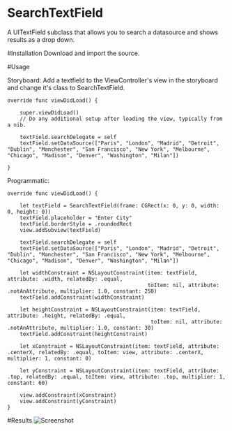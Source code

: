 # SearchTextField
A UITextField subclass that allows you to search a datasource and shows results as a drop down.

#Installation
Download and import the source.

#Usage

Storyboard: Add a textfield to the ViewController's view in the storyboard and change it's class to SearchTextField.

    override func viewDidLoad() {
        
        super.viewDidLoad()
        // Do any additional setup after loading the view, typically from a nib.
        
        textField.searchDelegate = self
        textField.setDataSource(["Paris", "London", "Madrid", "Detroit", "Dublin", "Manchester", "San Francisco", "New York", "Melbourne", "Chicago", "Madison", "Denver", "Washington", "Milan"])
        
    }
    
Programmatic:

    override func viewDidLoad() {
        
        let textField = SearchTextField(frame: CGRect(x: 0, y: 0, width: 0, height: 0))
        textField.placeholder = "Enter City"
        textField.borderStyle = .roundedRect
        view.addSubview(textField)
        
        textField.searchDelegate = self
        textField.setDataSource(["Paris", "London", "Madrid", "Detroit", "Dublin", "Manchester", "San Francisco", "New York", "Melbourne", "Chicago", "Madison", "Denver", "Washington", "Milan"])
        
        let widthConstraint = NSLayoutConstraint(item: textField, attribute: .width, relatedBy: .equal,
                                                 toItem: nil, attribute: .notAnAttribute, multiplier: 1.0, constant: 250)
        textField.addConstraint(widthConstraint)
        
        let heightConstraint = NSLayoutConstraint(item: textField, attribute: .height, relatedBy: .equal,
                                                  toItem: nil, attribute: .notAnAttribute, multiplier: 1.0, constant: 30)
        textField.addConstraint(heightConstraint)
        
        let xConstraint = NSLayoutConstraint(item: textField, attribute: .centerX, relatedBy: .equal, toItem: view, attribute: .centerX, multiplier: 1, constant: 0)
        
        let yConstraint = NSLayoutConstraint(item: textField, attribute: .top, relatedBy: .equal, toItem: view, attribute: .top, multiplier: 1, constant: 60)

        view.addConstraint(xConstraint)
        view.addConstraint(yConstraint)
    }

#Results
![Screenshot](https://sayeedhussain.github.io/searchtextfield-screenshot1.png)
